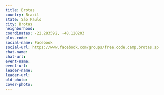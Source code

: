```yaml
---
title: Brotas
country: Brazil
state: São Paulo
city: Brotas
neighborhood: 
coordinates: -22.283592, -48.120203
plus-code:
social-name: Facebook
social-url: https://www.facebook.com/groups/free.code.camp.brotas.sp
chat-name:
chat-url:
event-name:
event-url:
leader-name:
leader-url:
old-photo: 
cover-photo:
---
```

